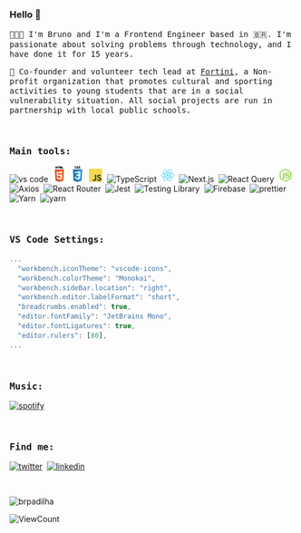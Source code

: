 ### Hello 👋

<samp>👨🏽‍💻 I'm Bruno and I'm a Frontend Engineer based in 🇧🇷. I'm passionate about solving problems through technology, and I have done it for 15 years.</samp>

<samp>:blue_heart: Co-founder and volunteer tech lead at [Fortini](https://fortini.org), a Non-profit organization that promotes cultural and sporting activities to young students that are in a social vulnerability situation. All social projects are run in partnership with local public schools.</samp>

<br/>

### <samp>Main tools:</samp>
<img src="https://cdn.svgporn.com/logos/visual-studio-code.svg" alt="vs code" title="VS Code" width="24" height="24"/>&nbsp;
<img src="https://raw.githubusercontent.com/devicons/devicon/master/icons/html5/html5-original-wordmark.svg" alt="HTML5" title="HTML5" width="24" height="28"/>&nbsp;
<img src="https://raw.githubusercontent.com/devicons/devicon/master/icons/css3/css3-original-wordmark.svg" alt="CSS3" title="CSS3" width="24" height="28"/>&nbsp;
<img src="https://raw.githubusercontent.com/devicons/devicon/master/icons/javascript/javascript-original.svg" alt="JavaScript" title="JavaScript" width="24" height="24"/>&nbsp;
<img src="https://cdn.svgporn.com/logos/typescript-icon.svg" alt="TypeScript" title="TypeScript" width="24" height="24"/>&nbsp;
<img src="https://raw.githubusercontent.com/devicons/devicon/master/icons/react/react-original.svg" alt="React" title="React" width="24" height="24"/>&nbsp;
<img src="https://cdn.svgporn.com/logos/nextjs-icon.svg" alt="Next.js" title="Next.js" width="24" height="24"/>&nbsp;
<img src="https://cdn.svgporn.com/logos/react-query-icon.svg" alt="React Query" title="React Query" width="24" height="24"/>&nbsp;
<img src="https://raw.githubusercontent.com/devicons/devicon/master/icons/nodejs/nodejs-original.svg" alt="Node.js" title="Node.js" width="24" height="24"/>&nbsp;
<img src="https://axios-http.com/assets/favicon.ico" alt="Axios" title="Axios" width="24" height="24"/>&nbsp;
<img src="https://cdn.svgporn.com/logos/react-router.svg" alt="React Router" title="React Router" width="24" height="24"/>&nbsp;
<img src="https://cdn.svgporn.com/logos/jest.svg" alt="Jest" title="Jest" width="22" height="24"/>&nbsp;
<img src="https://testing-library.com/img/octopus-32x32.png" alt="Testing Library" title="Testing Library" width="24" height="24"/>&nbsp;
<img src="https://cdn.svgporn.com/logos/firebase.svg" alt="Firebase" title="Firebase" width="24" height="24"/>&nbsp;
<img src="https://cdn.svgporn.com/logos/prettier.svg" alt="prettier" title="Prettier" width="24" height="24"/>&nbsp;
<img src="https://cdn.svgporn.com/logos/yarn.svg" alt="Yarn" title="Yarn" width="24" height="24"/>&nbsp;
<img src="https://cdn.svgporn.com/logos/npm.svg" alt="yarn" title="npm" width="24" height="24"/>&nbsp;

<br/>

### <samp>VS Code Settings:</samp>
```js
...
  "workbench.iconTheme": "vscode-icons",
  "workbench.colorTheme": "Monokai",
  "workbench.sideBar.location": "right",
  "workbench.editor.labelFormat": "short",
  "breadcrumbs.enabled": true,
  "editor.fontFamily": "JetBrains Mono",
  "editor.fontLigatures": true,
  "editor.rulers": [80],
...
```

<br/>

### <samp>Music:</samp>
<a href="https://open.spotify.com/user/12146212113?si=546d87453c0e45cd" target="_blank"><img src="https://cdn.iconscout.com/icon/free/png-256/spotify-11-432546.png" title="Spotify" alt="spotify" width="24" height="24"/></a>&nbsp;


<br/>

### <samp>Find me:</samp>
<a href="https://www.twitter.com/brunodesde1987" target="_blank"><img src="https://edent.github.io/SuperTinyIcons/images/svg/twitter.svg" alt="twitter" width="24" height="24"/></a>&nbsp;
<a href="https://www.linkedin.com/in/brunodesde1987" target="_blank"><img src="https://edent.github.io/SuperTinyIcons/images/svg/linkedin.svg" alt="linkedin" width="24" height="24"/></a>
<!--<a href="mailto:bruno@solutweb.com.br" target="_blank"><img src="https://cdn.svgporn.com/logos/google-gmail.svg" alt="react" width="16" height="12"/></a>-->

<br/>

<p>
  <img src="https://github-readme-stats.vercel.app/api?username=brunodesde1987&count_private=true&show_icons=true&hide=stars,contribs" alt="brpadilha" />
</p>

![ViewCount](https://views.whatilearened.today/views/github/brunodesde1987/brunodesde1987.svg)
